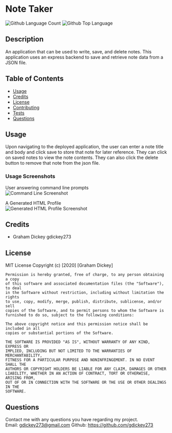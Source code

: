# Note Taker
  ![Github Language Count](https://img.shields.io/github/languages/count/gdickey273/note-taker)
  ![Github Top Language](https://img.shields.io/github/languages/top/gdickey273/note-taker)

  ## Description 
   An application that can be used to write, save, and delete notes. This application uses an express backend to save and retrieve note data from a JSON file.

  ## Table of Contents
  * [Usage](#usage)
  * [Credits](#credits)
  * [License](#license)
  * [Contributing](#contributing)
  * [Tests](#tests)
  * [Questions](#questions)

  

  ## Usage
  
  Upon navigating to the deployed application, the user can enter a note title and body and click save to store that note for later reference. They can click on saved notes to view the note contents. They can also click the delete button to remove that note from the json file.


  ### Usage Screenshots  
  User answering command line prompts  
  ![Command Line Screenshot](/images/team-profile-cli.png)

  A Generated HTML Profile  
  ![Generated HTML Profile Screenshot](/images/team-profile.png)

  

  ## Credits 
  * Graham Dickey gdickey273
 

  ## License 
  MIT License 
  Copyright (c) [2020] [Graham Dickey]
    
    Permission is hereby granted, free of charge, to any person obtaining a copy
    of this software and associated documentation files (the "Software"), to deal
    in the Software without restriction, including without limitation the rights
    to use, copy, modify, merge, publish, distribute, sublicense, and/or sell
    copies of the Software, and to permit persons to whom the Software is
    furnished to do so, subject to the following conditions:
    
    The above copyright notice and this permission notice shall be included in all
    copies or substantial portions of the Software.
    
    THE SOFTWARE IS PROVIDED "AS IS", WITHOUT WARRANTY OF ANY KIND, EXPRESS OR
    IMPLIED, INCLUDING BUT NOT LIMITED TO THE WARRANTIES OF MERCHANTABILITY,
    FITNESS FOR A PARTICULAR PURPOSE AND NONINFRINGEMENT. IN NO EVENT SHALL THE
    AUTHORS OR COPYRIGHT HOLDERS BE LIABLE FOR ANY CLAIM, DAMAGES OR OTHER
    LIABILITY, WHETHER IN AN ACTION OF CONTRACT, TORT OR OTHERWISE, ARISING FROM,
    OUT OF OR IN CONNECTION WITH THE SOFTWARE OR THE USE OR OTHER DEALINGS IN THE
    SOFTWARE.


  ## Questions
  Contact me with any questions you have regarding my project.   
  Email: gdickey273@gmail.com 
  Github: https://github.com/gdickey273  